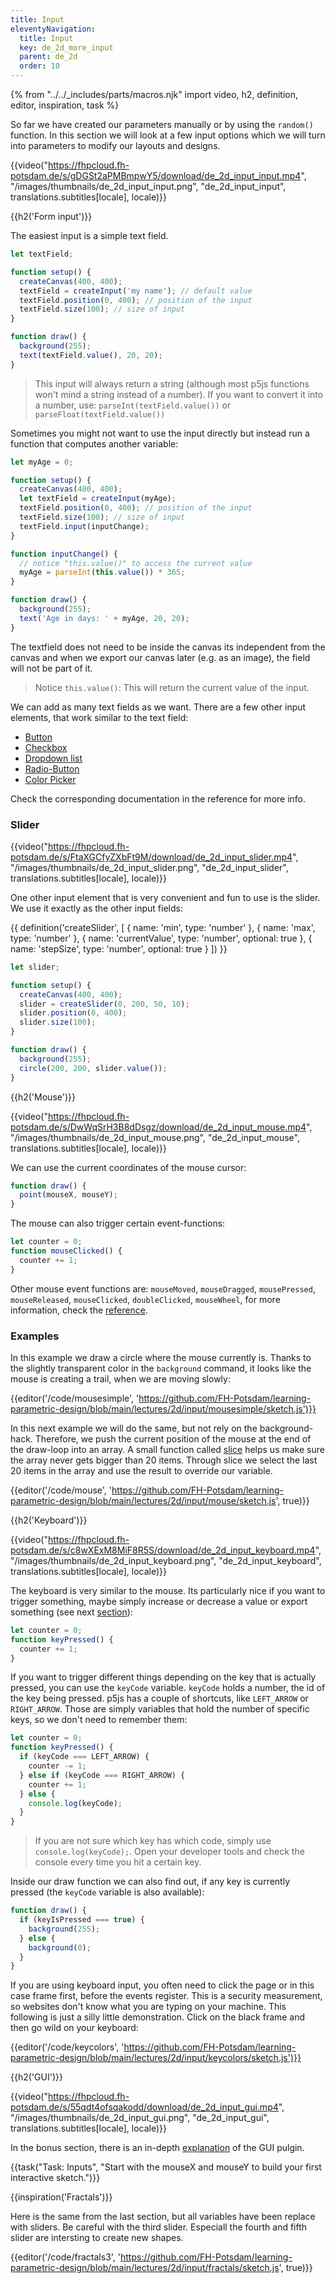 ```yaml
---
title: Input
eleventyNavigation:
  title: Input
  key: de_2d_more_input
  parent: de_2d
  order: 10
---
```


{% from "../../_includes/parts/macros.njk" import video, h2, definition, editor, inspiration, task %}

So far we have created our parameters manually or by using the `random()` function. In this section we will look at a few input options which we will turn into parameters to modify our layouts and designs.

{{video("https://fhpcloud.fh-potsdam.de/s/gDGSt2aPMBmpwY5/download/de_2d_input_input.mp4", "/images/thumbnails/de_2d_input_input.png", "de_2d_input_input", translations.subtitles[locale], locale)}}

<!--
de: https://fhpcloud.fh-potsdam.de/s/iadtKNALWYK5ySi
en: https://fhpcloud.fh-potsdam.de/s/gDGSt2aPMBmpwY5
-->

{{h2('Form input')}}

The easiest input is a simple text field.

```js
let textField; 

function setup() {
  createCanvas(400, 400);
  textField = createInput('my name'); // default value
  textField.position(0, 400); // position of the input
  textField.size(100); // size of input
}

function draw() {
  background(255);
  text(textField.value(), 20, 20);
}
```

> This input will always return a string (although most p5js functions won't mind a string instead of a number). If you want to convert it into a number, use: `parseInt(textField.value())` or `parseFloat(textField.value())`

Sometimes you might not want to use the input directly but instead run a function that computes another variable:

```js
let myAge = 0;

function setup() {
  createCanvas(400, 400);
  let textField = createInput(myAge);
  textField.position(0, 400); // position of the input
  textField.size(100); // size of input
  textField.input(inputChange);
}

function inputChange() {
  // notice "this.value()" to access the current value
  myAge = parseInt(this.value()) * 365;
}

function draw() {
  background(255);
  text('Age in days: ' + myAge, 20, 20);
}
```

The textfield does not need to be inside the canvas its independent from the canvas and when we export our canvas later (e.g. as an image), the field will not be part of it.

> Notice `this.value()`: This will return the current value of the input.

We can add as many text fields as we want. There are a few other input elements, that work similar to the text field:

- [Button](https://p5js.org/reference/#/p5/createButton)
- [Checkbox](https://p5js.org/reference/#/p5/createCheckbox)
- [Dropdown list](https://p5js.org/reference/#/p5/createSelect)
- [Radio-Button](https://p5js.org/reference/#/p5/createRadio)
- [Color Picker](https://p5js.org/reference/#/p5/createColorPicker)
  
Check the corresponding documentation in the reference for more info. 

### Slider

{{video("https://fhpcloud.fh-potsdam.de/s/FtaXGCfyZXbFt9M/download/de_2d_input_slider.mp4", "/images/thumbnails/de_2d_input_slider.png", "de_2d_input_slider", translations.subtitles[locale], locale)}}
<!--
de: https://fhpcloud.fh-potsdam.de/s/D6aWPfik6JqriHn
en: https://fhpcloud.fh-potsdam.de/s/FtaXGCfyZXbFt9M
-->

One other input element that is very convenient and fun to use is the slider. We use it exactly as the other input fields:

{{ definition('createSlider', [
  { name: 'min', type: 'number' },
  { name: 'max', type: 'number' },
  { name: 'currentValue', type: 'number', optional: true },
  { name: 'stepSize', type: 'number', optional: true }
]) }}
```js
let slider; 

function setup() {
  createCanvas(400, 400);
  slider = createSlider(0, 200, 50, 10);
  slider.position(0, 400);
  slider.size(100);
}

function draw() {
  background(255);
  circle(200, 200, slider.value());
}
```

{{h2('Mouse')}}

{{video("https://fhpcloud.fh-potsdam.de/s/DwWqSrH3B8dDsgz/download/de_2d_input_mouse.mp4", "/images/thumbnails/de_2d_input_mouse.png", "de_2d_input_mouse", translations.subtitles[locale], locale)}}

<!--
de: https://fhpcloud.fh-potsdam.de/s/KnTnFYsX8gSGCGy
en: https://fhpcloud.fh-potsdam.de/s/DwWqSrH3B8dDsgz
-->

We can use the current coordinates of the mouse cursor:

```js
function draw() {
  point(mouseX, mouseY);
}
```

The mouse can also trigger certain event-functions:

```js
let counter = 0;
function mouseClicked() {
  counter += 1;
}
```

Other mouse event functions are: `mouseMoved`, `mouseDragged`, `mousePressed`, `mouseReleased`, `mouseClicked`, `doubleClicked`, `mouseWheel`, for more information, check the [reference](https://p5js.org/reference/#/p5/mouseMoved).



### Examples

In this example we draw a circle where the mouse currently is. Thanks to the slightly transparent color in the `background` command, it looks like the mouse is creating a trail, when we are moving slowly:

{{editor('/code/mousesimple', 'https://github.com/FH-Potsdam/learning-parametric-design/blob/main/lectures/2d/input/mousesimple/sketch.js')}}


In this next example we will do the same, but not rely on the background-hack. Therefore, we push the current position of the mouse at the end of the draw-loop into an array. A small function called [slice](https://developer.mozilla.org/en-US/docs/Web/JavaScript/Reference/Global_Objects/Array/splice) helps us make sure the array never gets bigger than 20 items. Through slice we select the last 20 items in the array and use the result to override our variable.

{{editor('/code/mouse', 'https://github.com/FH-Potsdam/learning-parametric-design/blob/main/lectures/2d/input/mouse/sketch.js', true)}}

{{h2('Keyboard')}}

{{video("https://fhpcloud.fh-potsdam.de/s/c8wXExM8MiF8R5S/download/de_2d_input_keyboard.mp4", "/images/thumbnails/de_2d_input_keyboard.png", "de_2d_input_keyboard", translations.subtitles[locale], locale)}}
<!--
de: https://fhpcloud.fh-potsdam.de/s/5tjrRi5E3t6Akob
en: https://fhpcloud.fh-potsdam.de/s/c8wXExM8MiF8R5S
-->

The keyboard is very similar to the mouse. Its particularly nice if you want to trigger something, maybe simply increase or decrease a value or export something (see next [section](07-export.md)):

```js
let counter = 0;
function keyPressed() {
  counter += 1;
}
```

If you want to trigger different things depending on the key that is actually pressed, you can use the `keyCode` variable. `keyCode` holds a number, the id of the key being pressed. p5js has a couple of shortcuts, like `LEFT_ARROW` or `RIGHT_ARROW`. Those are simply variables that hold the number of specific keys, so we don't need to remember them:

```js
let counter = 0;
function keyPressed() {
  if (keyCode === LEFT_ARROW) {
    counter -= 1;
  } else if (keyCode === RIGHT_ARROW) {
    counter += 1;
  } else {
    console.log(keyCode);
  }
}
```

> If you are not sure which key has which code, simply use `console.log(keyCode);`. Open your developer tools and check the console every time you hit a certain key.

Inside our draw function we can also find out, if any key is currently pressed (the `keyCode` variable is also available):

```js
function draw() {
  if (keyIsPressed === true) {
    background(255);
  } else {
    background(0);
  }
}
```

If you are using keyboard input, you often need to click the page or in this case frame first, before the events register. This is a security measurement, so websites don't know what you are typing on your machine. This following is just a silly little demonstration. Click on the black frame and then go wild on your keyboard:

{{editor('/code/keycolors', 'https://github.com/FH-Potsdam/learning-parametric-design/blob/main/lectures/2d/input/keycolors/sketch.js')}}

{{h2('GUI')}}

{{video("https://fhpcloud.fh-potsdam.de/s/55qdt4ofsqakodd/download/de_2d_input_gui.mp4", "/images/thumbnails/de_2d_input_gui.png", "de_2d_input_gui", translations.subtitles[locale], locale)}}
<!--
de: https://fhpcloud.fh-potsdam.de/s/PQG9LZaK3M5afyG
en: https://fhpcloud.fh-potsdam.de/s/55qdt4ofsqakodd
-->

In the bonus section, there is an in-depth [explanation](../../bonus/gui) of the GUI pulgin.

{{task("Task: Inputs", "Start with the mouseX and mouseY to build your first interactive sketch.")}}

{{inspiration('Fractals')}}

Here is the same from the last section, but all variables have been replace with sliders. Be careful with the third slider. Especiall the fourth and fifth slider are intersting to create new shapes.

{{editor('/code/fractals3', 'https://github.com/FH-Potsdam/learning-parametric-design/blob/main/lectures/2d/input/fractals/sketch.js', true)}}
